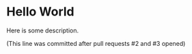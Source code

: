 # Hello World

Here is some description.


(This line was committed after pull requests #2 and #3 opened)
